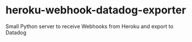 # heroku-webhook-datadog-exporter
Small Python server to receive Webhooks from Heroku and export to Datadog

